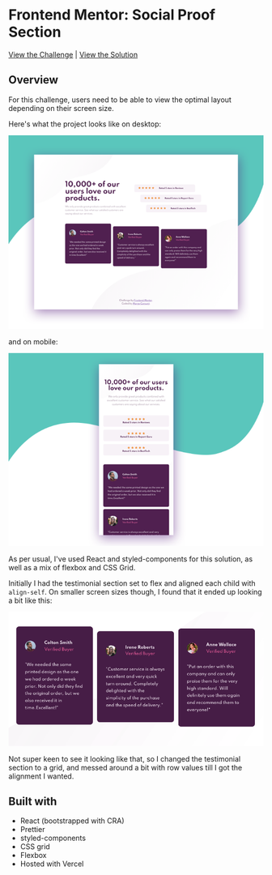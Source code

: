 # Frontend Mentor: Social Proof Section

[View the Challenge](https://www.frontendmentor.io/challenges/social-proof-section-6e0qTv_bA) | [View the Solution](https://fe-mentor-social-proof-mu.vercel.app/)

## Overview

For this challenge, users need to be able to view the optimal layout depending on their screen size.

Here's what the project looks like on desktop:

![Desktop Preview](https://github.com/msunji/frontend-mentor/blob/main/social-proof/public/img/desktop-preview.png)

and on mobile:

![Mobile Preview](https://github.com/msunji/frontend-mentor/blob/main/social-proof/public/img/mobile-preview.png)

As per usual, I've used React and styled-components for this solution, as well as a mix of flexbox and CSS Grid.

Initially I had the testimonial section set to flex and aligned each child with `align-self`. On smaller screen sizes though, I found that it ended up looking a bit like this:

![Mobile Preview](https://github.com/msunji/frontend-mentor/blob/main/social-proof/public/img/testimonial-flex.png)

Not super keen to see it looking like that, so I changed the testimonial section to a grid, and messed around a bit with row values till I got the alignment I wanted.

## Built with

- React (bootstrapped with CRA)
- Prettier
- styled-components
- CSS grid
- Flexbox
- Hosted with Vercel
